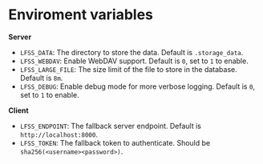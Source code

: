 
# Enviroment variables

**Server**
- `LFSS_DATA`: The directory to store the data. Default is `.storage_data`.
- `LFSS_WEBDAV`: Enable WebDAV support. Default is `0`, set to `1` to enable.
- `LFSS_LARGE_FILE`: The size limit of the file to store in the database. Default is `8m`.
- `LFSS_DEBUG`: Enable debug mode for more verbose logging. Default is `0`, set to `1` to enable.

**Client**
- `LFSS_ENDPOINT`: The fallback server endpoint. Default is `http://localhost:8000`.
- `LFSS_TOKEN`: The fallback token to authenticate. Should be `sha256(<username><password>)`.